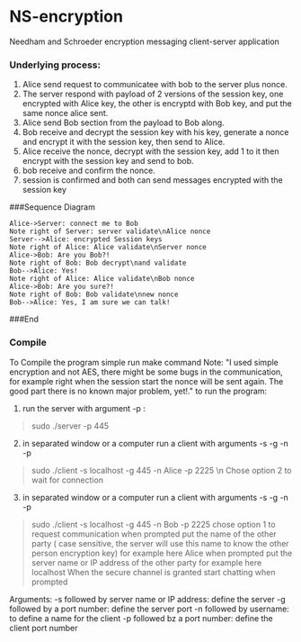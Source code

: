 # NS-encryption
Needham and Schroeder encryption messaging client-server application
### Underlying process:
1. Alice send request to communicatee with bob to the server plus nonce.
2. The server respond with payload of 2 versions of the session key, one encrypted with Alice key, the other is encryptd with Bob key, and put the same nonce alice sent.
3. Alice send Bob section from the payload to Bob along.
4. Bob receive and decrypt the session key with his key, generate a nonce and encrypt it with the session key, then send to Alice.
5. Alice receive the nonce, decrypt with the session key, add 1 to it then encrypt with the session key and send to bob.
6. bob receive and confirm the nonce.
7. session is confirmed and both can send messages encrypted with the session key

###Sequence Diagram
                    
```seq
Alice->Server: connect me to Bob 
Note right of Server: server validate\nAlice nonce 
Server-->Alice: encrypted Session keys 
Note right of Alice: Alice validate\nServer nonce 
Alice->Bob: Are you Bob?!
Note right of Bob: Bob decrypt\nand validate
Bob-->Alice: Yes!
Note right of Alice: Alice validate\nBob nonce
Alice->Bob: Are you sure?!
Note right of Bob: Bob validate\nnew nonce
Bob-->Alice: Yes, I am sure we can talk!
```
###End

### Compile
To Compile the program simple run make command
Note: "I used simple encryption and not AES, there might be some bugs in the communication, for example right when the session start the nonce will be sent again. The good part there is no known major problem, yet!."
to run the program:
1) run the server with argument -p <port number>:
>sudo ./server -p 445
2) in separated window or a computer run a client with arguments -s <Server name> -g <server port> -n <client name> -p <secure channel port>
>sudo ./client -s localhost -g 445 -n Alice -p 2225 
\n Chose option 2 to wait for connection
3) in separated window  or a computer run a client with arguments -s <Server name> -g <server port> -n <client name> -p <secure channel port>
>sudo ./client -s localhost -g 445 -n Bob -p 2225 
chose option 1 to request communication
when prompted put the name of the other party ( case sensitive, the server will use this name to know the other person encryption key) for example here Alice
when prompted put the server name or IP address of the other party for example here localhost
When the secure channel is granted start chatting when prompted

Arguments:
-s followed by server name or IP address: define the server
-g followed by a port number: define the server port
-n followed by username: to define a name for the client
-p followed bz a port number: define the client port number
